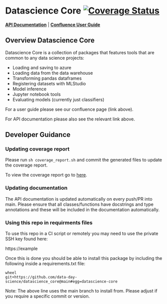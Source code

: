 # Datascience Core [![Coverage Status](./.reports/coverage/coverage-badge.svg)](./.reports/coverage/index.html)

[__API Documentation__](https://ds-core-docs.azurewebsites.net/datascience_core.html) | [__Confluence User Guide__](https://247group.atlassian.net/wiki/spaces/247PROD/pages/2818539589/Data+Science+Core)

## Overview Datascience Core
Datascience Core is a collection of packages that features tools that are common to any data science projects:
- Loading and saving to azure
- Loading data from the data warehouse
- Transforming pandas dataframes
- Registering datasets with MLStudio
- Model inference
- Jupyter notebook tools
- Evaluating models (currently just classifiers)

For a user guide please see our confluence page (link above).

For API documentation please also see the relevant link above.

## Developer Guidance
### Updating coverage report

Please run `sh coverage_report.sh` and commit the generated files to update the coverage report.

To view the coverage report go to [here](./.reports/coverage/index.html).

### Updating documentation

The API documentation is updated automatically on every push/PR into main. Please ensure that all classes/functions have docstrings and type annotations and these will be included in the documentation automatically. 

### Using this repo in requirments files

To use this repo in a CI script or remotely you may need to use the private SSH key found here:

https://example

Once this is done you should be able to install this package by including the following inside a requirements.txt file:

```
wheel
git+https://github.com/data-day-science/datascience_core@main#egg=datascience-core
```

Note: The above line uses the main branch to install from. Please adjust if you require a specific commit or version.
